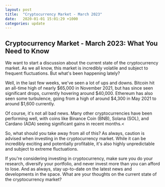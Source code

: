 ```yaml
---
layout: post
title:  "Cryptocurrency Market - March 2023"
date:   2020-01-01 15:01:29 +1000
categories: update
---
```

## Cryptocurrency Market - March 2023: What You Need to Know

We want to start a discussion about the current state of the cryptocurrency market. As we all know, this market is incredibly volatile and subject to frequent fluctuations. But what's been happening lately?

Well, in the last few weeks, we've seen a lot of ups and downs. Bitcoin hit an all-time high of nearly $65,000 in November 2021, but has since seen significant drops, currently hovering around $40,000. Ethereum has also seen some turbulence, going from a high of around $4,300 in May 2021 to around $1,600 currently.

Of course, it's not all bad news. Many other cryptocurrencies have been performing well, with coins like Binance Coin (BNB), Solana (SOL), and Cardano (ADA) seeing significant gains in recent months.<

So, what should you take away from all of this? As always, caution is advised when investing in the cryptocurrency market. While it can be incredibly exciting and potentially profitable, it's also highly unpredictable and subject to extreme fluctuations.

If you're considering investing in cryptocurrency, make sure you do your research, diversify your portfolio, and never invest more than you can afford to lose. And as always, stay up-to-date on the latest news and developments in the space.
What are your thoughts on the current state of the cryptocurrency market?
